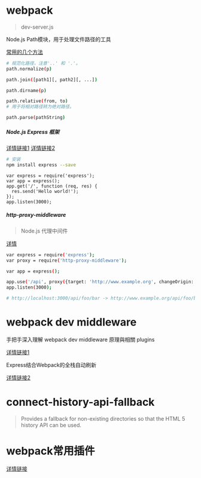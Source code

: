 
# webpack

> dev-server.js

Node.js Path模块，用于处理文件路径的工具

[常用的几个方法](http://itbilu.com/nodejs/core/NJHZjdRN.html)

``` bash
# 规范化路径，注意'..' 和 '.'。
path.normalize(p)

path.join([path1][, path2][, ...])

path.dirname(p)

path.relative(from, to)
# 用于将相对路径转为绝对路径。

path.parse(pathString)
```

##### Node.js Express 框架

[详情链接1](http://javascript.ruanyifeng.com/nodejs/express.html)
[详情链接2](http://www.runoob.com/nodejs/nodejs-express-framework.html)

```bash
# 安装  
npm install express --save
```

```
var express = require('express');
var app = express();
app.get('/', function (req, res) {
  res.send('Hello world!');
});
app.listen(3000);
```


##### http-proxy-middleware

> Node.js 代理中间件

[详情](https://www.npmjs.com/package/http-proxy-middleware)

```bash
var express = require('express');
var proxy = require('http-proxy-middleware');

var app = express();

app.use('/api', proxy({target: 'http://www.example.org', changeOrigin: true}));
app.listen(3000);

# http://localhost:3000/api/foo/bar -> http://www.example.org/api/foo/bar
```

#  webpack dev middleware


手把手深入理解 webpack dev middleware 原理與相關 plugins

[详情链接1](https://segmentfault.com/a/1190000005614604)

Express结合Webpack的全栈自动刷新

[详情链接2](http://acgtofe.com/posts/2016/02/full-live-reload-for-express-with-webpack)

# connect-history-api-fallback

> Provides a fallback for non-existing directories so that the HTML 5 history API can be used.

# webpack常用插件
[详情链接](http://www.jianshu.com/p/1eefaeaf6874)

